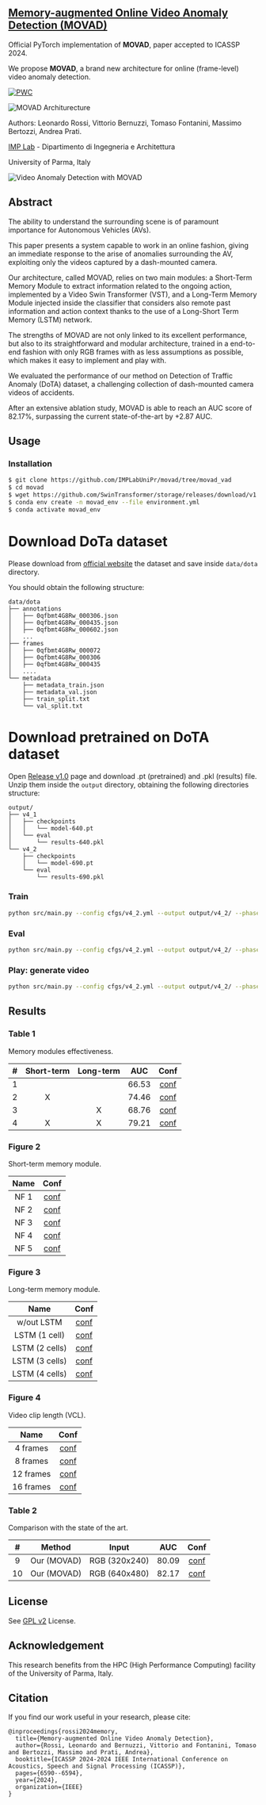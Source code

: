 ## [Memory-augmented Online Video Anomaly Detection (MOVAD)](https://doi.org/10.1109/ICASSP48485.2024.10447554)

Official PyTorch implementation of **MOVAD**, paper accepted to ICASSP 2024.

We propose **MOVAD**, a brand new architecture for online (frame-level) video
anomaly detection.

[![PWC](https://img.shields.io/endpoint.svg?url=https://paperswithcode.com/badge/memory-augmented-online-video-anomaly/online-video-anomaly-detection-on-detection)](https://paperswithcode.com/sota/online-video-anomaly-detection-on-detection?p=memory-augmented-online-video-anomaly)

![MOVAD Architurecture](images/arch.jpg)

Authors: Leonardo Rossi, Vittorio Bernuzzi, Tomaso Fontanini,
         Massimo Bertozzi, Andrea Prati.

[IMP Lab](http://implab.ce.unipr.it/) -
Dipartimento di Ingegneria e Architettura

University of Parma, Italy

![Video Anomaly Detection with MOVAD](images/video1.gif)

## Abstract

The ability to understand the surrounding scene is of paramount importance for
Autonomous Vehicles (AVs).

This paper presents a system capable to work in an online fashion,
giving an immediate response to the arise of anomalies surrounding the AV,
exploiting only the videos captured by a dash-mounted camera.

Our architecture, called MOVAD, relies on two main modules:
a Short-Term Memory Module to extract information related to the ongoing
action, implemented by a Video Swin Transformer (VST), and a Long-Term Memory
Module injected inside the classifier that considers also remote past
information and action context thanks to the use of a Long-Short Term
Memory (LSTM) network.

The strengths of MOVAD are not only linked to its excellent performance, but
also to its straightforward and modular architecture, trained in a end-to-end
fashion with only RGB frames with as less assumptions as possible, which
makes it easy to implement and play with.

We evaluated the performance of our method on Detection of Traffic Anomaly
(DoTA) dataset, a challenging collection of dash-mounted camera videos of
accidents.

After an extensive ablation study, MOVAD is able to reach an AUC score of
82.17\%, surpassing the current state-of-the-art by $+2.87$ AUC.


## Usage

###  Installation
```bash
$ git clone https://github.com/IMPLabUniPr/movad/tree/movad_vad
$ cd movad
$ wget https://github.com/SwinTransformer/storage/releases/download/v1.0.4/swin_base_patch244_window1677_sthv2.pth -O pretrained/swin_base_patch244_window1677_sthv2.pth
$ conda env create -n movad_env --file environment.yml
$ conda activate movad_env
```

# Download DoTa dataset

Please download from [official website](https://github.com/MoonBlvd/Detection-of-Traffic-Anomaly)
the dataset and save inside `data/dota` directory.

You should obtain the following structure:

```
data/dota
├── annotations
│   ├── 0qfbmt4G8Rw_000306.json
│   ├── 0qfbmt4G8Rw_000435.json
│   ├── 0qfbmt4G8Rw_000602.json
│   ...
├── frames
│   ├── 0qfbmt4G8Rw_000072
│   ├── 0qfbmt4G8Rw_000306
│   ├── 0qfbmt4G8Rw_000435
│   .... 
└── metadata
    ├── metadata_train.json
    ├── metadata_val.json
    ├── train_split.txt
    └── val_split.txt
```

# Download pretrained on DoTA dataset

Open [Release v1.0](https://github.com/IMPLabUniPr/movad/releases/tag/v1.0)
page and download .pt (pretrained) and .pkl (results) file.
Unzip them inside the `output` directory, obtaining the following directories
structure:

```
output/
├── v4_1
│   ├── checkpoints
│   │   └── model-640.pt
│   └── eval
│       └── results-640.pkl
└── v4_2
    ├── checkpoints
    │   └── model-690.pt
    └── eval
        └── results-690.pkl
```

### Train
```bash
python src/main.py --config cfgs/v4_2.yml --output output/v4_2/ --phase train --epochs 1000 --epoch -1
```

### Eval
```bash
python src/main.py --config cfgs/v4_2.yml --output output/v4_2/ --phase test --epoch 690
```

### Play: generate video
```bash
python src/main.py --config cfgs/v4_2.yml --output output/v4_2/ --phase play --epoch 690
```

## Results

### Table 1

Memory modules effectiveness.

| # | Short-term | Long-term | AUC | Conf |
|:---:|:---:|:---:|:---:|:---:|
| 1 |   |   | 66.53 | [conf](cfgs/v0_1.yml) |
| 2 | X |   | 74.46 | [conf](cfgs/v2_3.yml) |
| 3 |   | X | 68.76 | [conf](cfgs/v1_1.yml) |
| 4 | X | X | 79.21 | [conf](cfgs/v1_3.yml) |

### Figure 2

Short-term memory module.

| Name | Conf |
|:---:|:---:|
| NF 1 | [conf](cfgs/v1_1.yml) |
| NF 2 | [conf](cfgs/v1_2.yml) |
| NF 3 | [conf](cfgs/v1_3.yml) |
| NF 4 | [conf](cfgs/v1_4.yml) |
| NF 5 | [conf](cfgs/v1_5.yml) |

### Figure 3

Long-term memory module.

| Name | Conf |
|:---:|:---:|
| w/out LSTM     | [conf](cfgs/v2_1.yml) |
| LSTM (1 cell)  | [conf](cfgs/v2_2.yml) |
| LSTM (2 cells) | [conf](cfgs/v1_3.yml) |
| LSTM (3 cells) | [conf](cfgs/v2_3.yml) |
| LSTM (4 cells) | [conf](cfgs/v2_4.yml) |

### Figure 4

Video clip length (VCL).

| Name | Conf |
|:---:|:---:|
| 4 frames  | [conf](cfgs/v3_1.yml) |
| 8 frames  | [conf](cfgs/v1_3.yml) |
| 12 frames | [conf](cfgs/v3_2.yml) |
| 16 frames | [conf](cfgs/v3_3.yml) |

### Table 2

Comparison with the state of the art.

| # | Method | Input | AUC | Conf |
|:---:|:---:|:---:|:---:|:---:|
| 9  | Our (MOVAD) | RGB (320x240) | 80.09 | [conf](cfgs/v4_1.yml) |
| 10 | Our (MOVAD) | RGB (640x480) | 82.17 | [conf](cfgs/v4_2.yml) |

## License

See [GPL v2](./LICENSE) License.

## Acknowledgement

This research benefits from the HPC (High Performance Computing) facility
of the University of Parma, Italy.

## Citation
If you find our work useful in your research, please cite:

```
@inproceedings{rossi2024memory,
  title={Memory-augmented Online Video Anomaly Detection},
  author={Rossi, Leonardo and Bernuzzi, Vittorio and Fontanini, Tomaso and Bertozzi, Massimo and Prati, Andrea},
  booktitle={ICASSP 2024-2024 IEEE International Conference on Acoustics, Speech and Signal Processing (ICASSP)},
  pages={6590--6594},
  year={2024},
  organization={IEEE}
}
```
